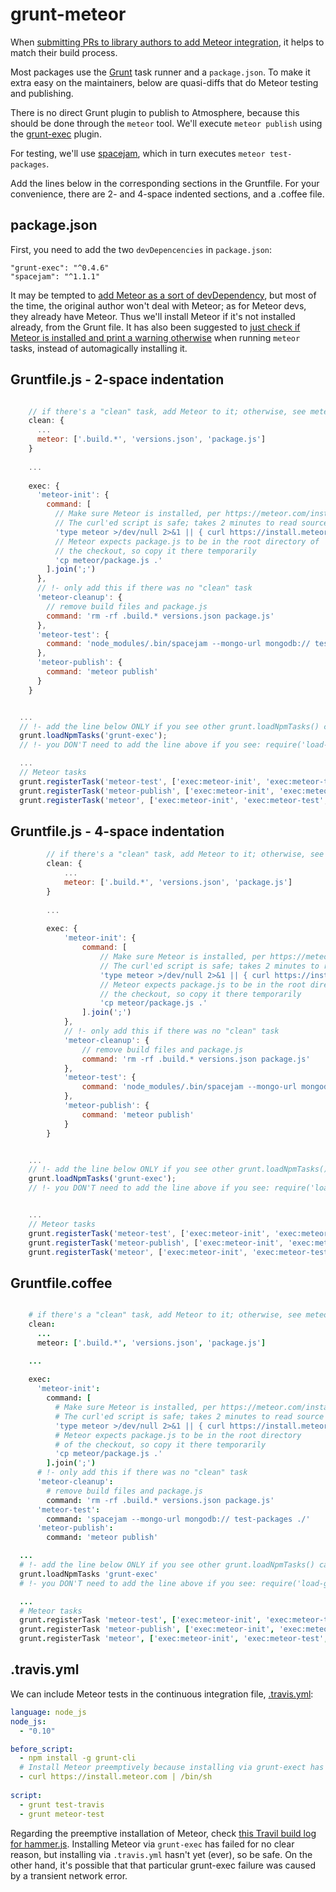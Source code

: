 grunt-meteor
============

When [submitting PRs to library authors to add Meteor integration](https://github.com/raix/Meteor-community-discussions/issues/14),
it helps to match their build process.

Most packages use the [Grunt](http://gruntjs.com) task runner and a `package.json`. To make it extra easy on the maintainers, below are quasi-diffs that do Meteor testing and publishing.

There is no direct Grunt plugin to publish to Atmosphere, because this should be done through the `meteor` tool. We'll execute `meteor publish` using the [grunt-exec](https://github.com/jharding/grunt-exec) plugin.

For testing, we'll use [spacejam](stackoverflow.com/questions/27209779/exit-meteor-tinytest-after-after-all-tests-have-been-completed), which in turn executes `meteor test-packages`.

Add the lines below in the corresponding sections in the Gruntfile. For your convenience, there are 2- and 4-space indented sections, and a .coffee file.

## package.json

First, you need to add the two `devDepencencies` in `package.json`:

    "grunt-exec": "^0.4.6"
    "spacejam": "^1.1.1"

It may be tempted to [add Meteor as a sort of devDependency](https://github.com/MeteorPackaging/grunt-meteor/issues/1#issuecomment-65001441), but most of the time, the original author won't deal with Meteor; as for Meteor devs, they already have Meteor. Thus we'll install Meteor if it's not installed already, from the Grunt file. It has also been suggested to [just check if Meteor is installed and print a warning otherwise](https://github.com/MeteorPackaging/grunt-meteor/issues/1#issuecomment-65030301) when running `meteor` tasks, instead of automagically installing it.

## Gruntfile.js - 2-space indentation

```js

    // if there's a "clean" task, add Meteor to it; otherwise, see meteor-cleanup below
    clean: {
      ...
      meteor: ['.build.*', 'versions.json', 'package.js']
    }
    
    ...
    
    exec: {
      'meteor-init': {
        command: [
          // Make sure Meteor is installed, per https://meteor.com/install.
          // The curl'ed script is safe; takes 2 minutes to read source & check.
          'type meteor >/dev/null 2>&1 || { curl https://install.meteor.com/ | sh; }',
          // Meteor expects package.js to be in the root directory of
          // the checkout, so copy it there temporarily
          'cp meteor/package.js .'
        ].join(';')
      },
      // !- only add this if there was no "clean" task
      'meteor-cleanup': {
        // remove build files and package.js
        command: 'rm -rf .build.* versions.json package.js'
      },
      'meteor-test': {
        command: 'node_modules/.bin/spacejam --mongo-url mongodb:// test-packages ./'
      },
      'meteor-publish': {
        command: 'meteor publish'
      }
    }


  ...
  // !- add the line below ONLY if you see other grunt.loadNpmTasks() calls
  grunt.loadNpmTasks('grunt-exec');
  // !- you DON'T need to add the line above if you see: require('load-grunt-tasks')(grunt);

  ...
  // Meteor tasks
  grunt.registerTask('meteor-test', ['exec:meteor-init', 'exec:meteor-test', 'exec:meteor-cleanup']);
  grunt.registerTask('meteor-publish', ['exec:meteor-init', 'exec:meteor-publish', 'exec:meteor-cleanup']);
  grunt.registerTask('meteor', ['exec:meteor-init', 'exec:meteor-test', 'exec:meteor-publish', 'exec:meteor-cleanup']);
```

## Gruntfile.js - 4-space indentation

```js
        // if there's a "clean" task, add Meteor to it; otherwise, see meteor-cleanup below
        clean: {
            ...
            meteor: ['.build.*', 'versions.json', 'package.js']
        }
    
        ...
    
        exec: {
            'meteor-init': {
                command: [
                    // Make sure Meteor is installed, per https://meteor.com/install.
                    // The curl'ed script is safe; takes 2 minutes to read source & check.
                    'type meteor >/dev/null 2>&1 || { curl https://install.meteor.com/ | sh; }',
                    // Meteor expects package.js to be in the root directory of
                    // the checkout, so copy it there temporarily
                    'cp meteor/package.js .'
                ].join(';')
            },
            // !- only add this if there was no "clean" task
            'meteor-cleanup': {
                // remove build files and package.js
                command: 'rm -rf .build.* versions.json package.js'
            },
            'meteor-test': {
                command: 'node_modules/.bin/spacejam --mongo-url mongodb:// test-packages ./'
            },
            'meteor-publish': {
                command: 'meteor publish'
            }
        }


    ...
    // !- add the line below ONLY if you see other grunt.loadNpmTasks() calls
    grunt.loadNpmTasks('grunt-exec');
    // !- you DON'T need to add the line above if you see: require('load-grunt-tasks')(grunt);


    ...
    // Meteor tasks
    grunt.registerTask('meteor-test', ['exec:meteor-init', 'exec:meteor-test', 'exec:meteor-cleanup']);
    grunt.registerTask('meteor-publish', ['exec:meteor-init', 'exec:meteor-publish', 'exec:meteor-cleanup']);
    grunt.registerTask('meteor', ['exec:meteor-init', 'exec:meteor-test', 'exec:meteor-publish', 'exec:meteor-cleanup']);

```

## Gruntfile.coffee

```coffee

    # if there's a "clean" task, add Meteor to it; otherwise, see meteor-cleanup below
    clean:
      ...
      meteor: ['.build.*', 'versions.json', 'package.js']

    ...
    
    exec:
      'meteor-init':
        command: [
          # Make sure Meteor is installed, per https://meteor.com/install.
          # The curl'ed script is safe; takes 2 minutes to read source & check.
          'type meteor >/dev/null 2>&1 || { curl https://install.meteor.com/ | sh; }',
          # Meteor expects package.js to be in the root directory
          # of the checkout, so copy it there temporarily
          'cp meteor/package.js .'
        ].join(';')
      # !- only add this if there was no "clean" task
      'meteor-cleanup':
        # remove build files and package.js
        command: 'rm -rf .build.* versions.json package.js'
      'meteor-test':
        command: 'spacejam --mongo-url mongodb:// test-packages ./'
      'meteor-publish':
        command: 'meteor publish'

  ...
  # !- add the line below ONLY if you see other grunt.loadNpmTasks() calls
  grunt.loadNpmTasks 'grunt-exec'
  # !- you DON'T need to add the line above if you see: require('load-grunt-tasks')(grunt);

  ...
  # Meteor tasks
  grunt.registerTask 'meteor-test', ['exec:meteor-init', 'exec:meteor-test', 'exec:meteor-cleanup']
  grunt.registerTask 'meteor-publish', ['exec:meteor-init', 'exec:meteor-publish', 'exec:meteor-cleanup']
  grunt.registerTask 'meteor', ['exec:meteor-init', 'exec:meteor-test', 'exec:meteor-publish', 'exec:meteor-cleanup']
```

## .travis.yml

We can include Meteor tests in the continuous integration file, [.travis.yml](https://github.com/MeteorPackaging/hammer.js/blob/master/.travis.yml):

```yml
language: node_js
node_js:
  - "0.10"

before_script:
  - npm install -g grunt-cli
  # Install Meteor preemptively because installing via grunt-exect has failed in the past
  - curl https://install.meteor.com | /bin/sh
  
script:
  - grunt test-travis
  - grunt meteor-test
```

Regarding the preemptive installation of Meteor, check [this Travil build log for hammer.js](https://travis-ci.org/MeteorPackaging/hammer.js/builds/42705466). Installing Meteor via `grunt-exec` has failed for no clear reason, but installing via `.travis.yml` hasn't yet (ever), so be safe. On the other hand, it's possible that that particular grunt-exec failure was caused by a transient network error.
